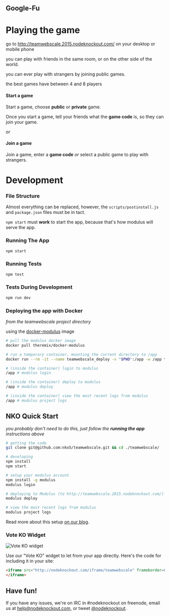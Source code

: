 ## Google-Fu

# Playing the game

go to http://teamwebscale.2015.nodeknockout.com/ on your desktop or mobile phone

you can play with friends in the same room, or on the other side of the world.

you can ever play with strangers by joining public games.

the best games have between 4 and 8 players

#### Start a game

Start a game, choose **public** or **private** game.

Once you start a game, tell your friends what the **game code** is, so they can join your game.

_or_

#### Join a game

Join a game, enter a **game code** _or_ select a public game to play with strangers.



# Development

### File Structure

Almost everything can be replaced, however, the `scripts/postinstall.js` and `package.json` files must be in tact.

`npm start` must **work** to start the app, because that's how modulus will serve the app.

### Running The App

~~~sh
npm start
~~~

### Running Tests

~~~sh
npm test
~~~

### Tests During Development

~~~sh
npm run dev
~~~

### Deploying the app with Docker

_from the teamwebscale project directory_

using the [docker-modulus](https://hub.docker.com/r/theremix/docker-modulus/) image

~~~sh
# pull the modulus docker image
docker pull theremix/docker-modulus

# run a temporary container, mounting the current directory to /app
docker run --rm -it --name teamwebscale_deploy -v "$PWD":/app -w /app theremix/docker-modulus

# (inside the container) login to modulus
/app # modulus login

# (inside the container) deploy to modulus
/app # modulus deploy

# (inside the container) view the most recent logs from modulus
/app # modulus project logs
~~~

## NKO Quick Start

_you probably don't need to do this, just follow the **running the app** instructions above_

~~~sh
# getting the code
git clone git@github.com:nko5/teamwebscale.git && cd ./teamwebscale/

# developing
npm install
npm start

# setup your modulus account
npm install -g modulus
modulus login

# deploying to Modulus (to http://teamwebscale.2015.nodeknockout.com/)
modulus deploy

# view the most recent logs from modulus
modulus project logs
~~~

Read more about this setup [on our blog][deploying-nko].

[deploying-nko]: http://www.nodeknockout.com/deploying

### Vote KO Widget

![Vote KO widget](http://f.cl.ly/items/1n3g0W0F0G3V0i0d0321/Screen%20Shot%202012-11-04%20at%2010.01.36%20AM.png)

Use our "Vote KO" widget to let from your app directly. Here's the code for
including it in your site:

~~~html
<iframe src="http://nodeknockout.com/iframe/teamwebscale" frameborder=0 scrolling=no allowtransparency=true width=115 height=25>
</iframe>
~~~

## Have fun!

If you have any issues, we're on IRC in #nodeknockout on freenode, email us at
<help@nodeknockout.com>, or tweet [@nodeknockout](https://twitter.com/nodeknockout).
